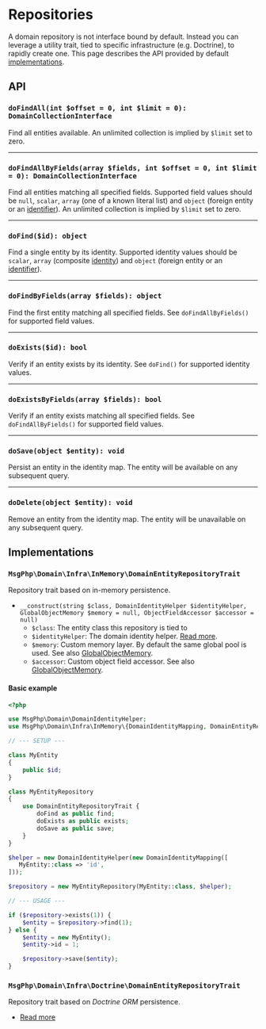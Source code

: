 # Repositories

A domain repository is not interface bound by default. Instead you can leverage a utility trait, tied to specific
infrastructure (e.g. Doctrine), to rapidly create one. This page describes the API provided by default [implementations](#implementations).

## API

### `doFindAll(int $offset = 0, int $limit = 0): DomainCollectionInterface`

Find all entities available. An unlimited collection is implied by `$limit` set to zero.

---

### `doFindAllByFields(array $fields, int $offset = 0, int $limit = 0): DomainCollectionInterface`

Find all entities matching all specified fields. Supported field values should be `null`, `scalar`, `array` (one of a
known literal list) and `object` (foreign entity or an [identifier](identifiers.md)). An unlimited collection is implied
by `$limit` set to zero.

---

### `doFind($id): object`

Find a single entity by its identity. Supported identity values should be `scalar`, `array` (composite [identity](identities.md))
and `object` (foreign entity or an [identifier](identifiers.md)).

---

### `doFindByFields(array $fields): object`

Find the first entity matching all specified fields. See `doFindAllByFields()` for supported field values.

---

### `doExists($id): bool`

Verify if an entity exists by its identity. See `doFind()` for supported identity values.

---

### `doExistsByFields(array $fields): bool`

Verify if an entity exists matching all specified fields. See `doFindAllByFields()` for supported field values.

---

### `doSave(object $entity): void`

Persist an entity in the identity map. The entity will be available on any subsequent query.

---

### `doDelete(object $entity): void`

Remove an entity from the identity map. The entity will be unavailable on any subsequent query.

## Implementations

### `MsgPhp\Domain\Infra\InMemory\DomainEntityRepositoryTrait`

Repository trait based on in-memory persistence.

- `__construct(string $class, DomainIdentityHelper $identityHelper, GlobalObjectMemory $memory = null, ObjectFieldAccessor $accessor = null)`
    - `$class`: The entity class this repository is tied to
    - `$identityHelper`: The domain identity helper. [Read more](identities.md).
    - `$memory`: Custom memory layer. By default the same global pool is used. See also [GlobalObjectMemory](https://msgphp.github.io/api/MsgPhp/Domain/Infra/InMemory/GlobalObjectMemory.html).
    - `$accessor`: Custom object field accessor. See also [GlobalObjectMemory](https://msgphp.github.io/api/MsgPhp/Domain/Infra/InMemory/ObjectFieldAccessor.html).

#### Basic example

```php
<?php

use MsgPhp\Domain\DomainIdentityHelper;
use MsgPhp\Domain\Infra\InMemory\{DomainIdentityMapping, DomainEntityRepositoryTrait};

// --- SETUP ---

class MyEntity
{
    public $id;
}

class MyEntityRepository
{
    use DomainEntityRepositoryTrait {
        doFind as public find;
        doExists as public exists;
        doSave as public save;
    }
}

$helper = new DomainIdentityHelper(new DomainIdentityMapping([
   MyEntity::class => 'id',
]));

$repository = new MyEntityRepository(MyEntity::class, $helper);

// --- USAGE ---

if ($repository->exists(1)) {
    $entity = $repository->find(1);
} else {
    $entity = new MyEntity();
    $entity->id = 1;

    $repository->save($entity);
}
```

### `MsgPhp\Domain\Infra\Doctrine\DomainEntityRepositoryTrait`

Repository trait based on _Doctrine ORM_ persistence.

- [Read more](../infrastructure/doctrine-orm.md#domain-repository)
